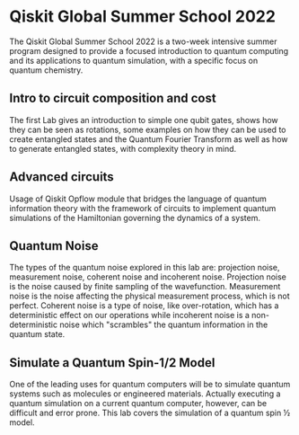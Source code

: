 

# Qiskit Global Summer School 2022

The Qiskit Global Summer School 2022 is a two-week intensive summer program designed to provide a focused introduction to quantum computing and its applications to quantum simulation, with a specific focus on quantum chemistry.

## Intro to circuit composition and cost

The first Lab gives an introduction to simple one qubit gates, shows how they can be seen as rotations, some examples on how they can be used to create entangled states and the Quantum Fourier Transform as well as how to generate entangled states, with complexity theory in mind.

## Advanced circuits
Usage of Qiskit Opflow module that bridges the language of quantum information theory with the framework of circuits to implement quantum simulations of the Hamiltonian governing the dynamics of a system.

## Quantum Noise

The types of the quantum noise explored in this lab are: projection noise, measurement noise, coherent noise and incoherent noise. Projection noise is the noise caused by finite sampling of the wavefunction. Measurement noise is the noise affecting the physical measurement process, which is not perfect. Coherent noise is a type of noise, like over-rotation, which has a deterministic effect on our operations while incoherent noise is a non-deterministic noise which "scrambles" the quantum information in the quantum state.

## Simulate a Quantum Spin-1/2 Model
One of the leading uses for quantum computers will be to simulate quantum systems such as molecules or engineered materials. Actually executing a quantum simulation on a current quantum computer, however, can be difficult and error prone. This lab covers the simulation of a quantum spin ½ model.
